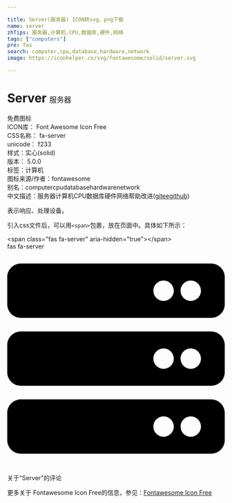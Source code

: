 ```yaml
---

title: Server(服务器) ICON转svg、png下载
name: server
zhTips: 服务器,计算机,CPU,数据库,硬件,网络
tags: ["computers"]
pre: fas
search: computer,cpu,database,hardware,network
image: https://iconhelper.cn/svg/fontawesome/solid/server.svg

---
```


# Server  <small style="font-size: 60%;font-weight: 100">服务器</small>


<div class="detail-page">
<p>
<span><span class="badge-success badge">免费图标</span> </span>
<br/>
<span>
ICON库：
<span class="badge-secondary badge">Font Awesome Icon Free</span> 
</span>
<br/>
<span>
CSS名称：
<span class="badge-secondary badge">fa-server</span> 
</span>
<br/>
<span>
unicode：
<span class="badge-secondary badge">f233</span> 
<copy-btn content='f233' btn-title=""></copy-btn>
<copy-btn :content='String.fromCodePoint(parseInt("f233", 16))' btn-title="复制U"></copy-btn>
</span><br/><span>样式：<span class="badge-light badge">实心(solid)</span></span>
<br/>
<span>
版本：
<span class="badge-secondary badge">5.0.0</span> 
</span><br/><span>标签：<span class="badge-light badge"><router-link to="/tags/computers.html">计算机</router-link></span></span>
<br/>
<span>图标来源/作者：<span class="badge-light badge">fontawesome</span></span> 
<br/>
<span>别名：<span class="badge-light badge">computer</span><span class="badge-light badge">cpu</span><span class="badge-light badge">database</span><span class="badge-light badge">hardware</span><span class="badge-light badge">network</span></span><br/><span class="zh-detail">中文描述：<span class="badge-primary badge">服务器</span><span class="badge-primary badge">计算机</span><span class="badge-primary badge">CPU</span><span class="badge-primary badge">数据库</span><span class="badge-primary badge">硬件</span><span class="badge-primary badge">网络</span><span class="help-link"><span>帮助改进</span>(<a href="https://gitee.com/liuwave/icon-helper/edit/master/json/fontawesome/solid/server.json" target="_blank" rel="noopener noreferrer">gitee</a><a href="https://github.com/liuwave/icon-helper/edit/master/json/fontawesome/solid/server.json" target="_blank" rel="noopener noreferrer">github</a></span>)</span><br/>
</p>
</div><div class="description description alert alert-light">表示响应、处理设备。</div>
<div class="alert alert-dark">
  <i class="fas fa-server fa-xs"></i>
  <i class="fas fa-server fa-sm"></i>
  <i class="fas fa-server fa-lg"></i>
  <i class="fas fa-server fa-2x"></i>
  <i class="fas fa-server fa-3x"></i>
  <i class="fas fa-server fa-5x"></i>
  <i class="fas fa-server fa-7x"></i>
</div>
<div>
  <p>引入css文件后，可以用<code>&lt;span&gt;</code>包裹，放在页面中。具体如下所示：    
  </p>
  <div class="alert alert-primary" style="font-size: 14px">
    &lt;span class="fas fa-server" aria-hidden="true"&gt;&lt;/span&gt;
    <copy-btn content='<span class="fas fa-server" aria-hidden="true"></span>'></copy-btn>
  </div>
  <div class="alert alert-secondary">
    <i class="fas fa-server"
    style="font-size: 24px"
    aria-hidden="true"></i> fas fa-server
    <copy-btn content="fas fa-server" btn-title="复制图标名称"></copy-btn>
  </div>
</div>
<div id="svg" class="svg-wrap">
<svg xmlns="http://www.w3.org/2000/svg" viewBox="0 0 512 512"><path d="M480 160H32c-17.673 0-32-14.327-32-32V64c0-17.673 14.327-32 32-32h448c17.673 0 32 14.327 32 32v64c0 17.673-14.327 32-32 32zm-48-88c-13.255 0-24 10.745-24 24s10.745 24 24 24 24-10.745 24-24-10.745-24-24-24zm-64 0c-13.255 0-24 10.745-24 24s10.745 24 24 24 24-10.745 24-24-10.745-24-24-24zm112 248H32c-17.673 0-32-14.327-32-32v-64c0-17.673 14.327-32 32-32h448c17.673 0 32 14.327 32 32v64c0 17.673-14.327 32-32 32zm-48-88c-13.255 0-24 10.745-24 24s10.745 24 24 24 24-10.745 24-24-10.745-24-24-24zm-64 0c-13.255 0-24 10.745-24 24s10.745 24 24 24 24-10.745 24-24-10.745-24-24-24zm112 248H32c-17.673 0-32-14.327-32-32v-64c0-17.673 14.327-32 32-32h448c17.673 0 32 14.327 32 32v64c0 17.673-14.327 32-32 32zm-48-88c-13.255 0-24 10.745-24 24s10.745 24 24 24 24-10.745 24-24-10.745-24-24-24zm-64 0c-13.255 0-24 10.745-24 24s10.745 24 24 24 24-10.745 24-24-10.745-24-24-24z"/></svg>
</div>
<detail full-name='fa-server'></detail>

<Vssue title="关于“Server”的评论" >关于“Server”的评论</Vssue>
    
<div><p>更多关于  Fontawesome Icon Free的信息，参见：<a target="_blank" href="https://iconhelper.cn/fontawesome.html">Fontawesome Icon Free</a>
</p></div>
